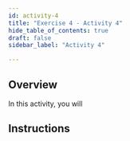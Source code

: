 ```yaml
---
id: activity-4
title: "Exercise 4 - Activity 4"
hide_table_of_contents: true
draft: false
sidebar_label: "Activity 4"

---
```


## Overview
In this activity, you will 


## Instructions
